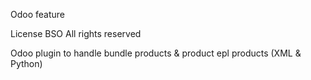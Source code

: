 Odoo feature

License BSO All rights reserved

Odoo plugin to handle bundle products & product epl products (XML & Python)



